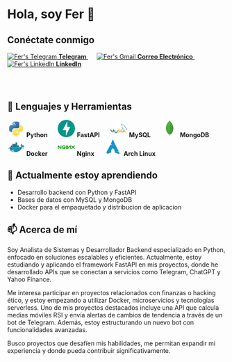 # Hola, soy Fer 👋

## Conéctate conmigo

 <a href="https://t.me/fc_33">
    <img alt="Fer's Telegram" width="22px" src="https://cdn-icons-png.flaticon.com/512/2111/2111646.png" />
    <strong>Telegram</strong>
  </a>
  &nbsp;&nbsp;&nbsp;&nbsp;
  <a href="mailto:fercassera@gmail.com">
    <img alt="Fer's Gmail" width="22px" src="https://cdn-icons-png.flaticon.com/512/281/281769.png" />
    <strong>Correo Electrónico</strong>
  </a>
  &nbsp;&nbsp;&nbsp;&nbsp;
  <a href="https://www.linkedin.com/in/fernando-cassera-5202bb191">
    <img alt="Fer's LinkedIn" width="22px" src="https://cdn-icons-png.flaticon.com/512/174/174857.png" />
    <strong>LinkedIn</strong>
  </a>
</p>

<br />

<br />

## 🚀 Lenguajes y Herramientas

<p align="left">
  <img src="https://raw.githubusercontent.com/devicons/devicon/master/icons/python/python-original.svg" alt="python" width="40" height="40" style="border-radius: 50%;"/>
  <strong>Python</strong>
  &nbsp;&nbsp;&nbsp;&nbsp;
  <img src="https://raw.githubusercontent.com/devicons/devicon/master/icons/fastapi/fastapi-original.svg" alt="fastapi" width="40" height="40" style="border-radius: 50%;"/>
  <strong>FastAPI</strong>
  &nbsp;&nbsp;&nbsp;&nbsp;
  <img src="https://raw.githubusercontent.com/devicons/devicon/master/icons/mysql/mysql-original-wordmark.svg" alt="mysql" width="40" height="40" style="border-radius: 50%;"/>
  <strong>MySQL</strong>
  &nbsp;&nbsp;&nbsp;&nbsp;
  <img src="https://raw.githubusercontent.com/devicons/devicon/master/icons/mongodb/mongodb-original.svg" alt="mongodb" width="40" height="40" style="border-radius: 50%;"/>
  <strong>MongoDB</strong>
  &nbsp;&nbsp;&nbsp;&nbsp;
   <img src="https://raw.githubusercontent.com/devicons/devicon/master/icons/docker/docker-original.svg" alt="docker" width="40" height="40" style="border-radius: 50%;"/>
  <strong>Docker</strong>
  &nbsp;&nbsp;&nbsp;&nbsp;
  <img src="https://raw.githubusercontent.com/devicons/devicon/master/icons/nginx/nginx-original.svg" alt="nginx" width="40" height="40" style="border-radius: 50%;"/>
  <strong>Nginx</strong>
  &nbsp;&nbsp;&nbsp;&nbsp;
  <img src="https://raw.githubusercontent.com/devicons/devicon/master/icons/archlinux/archlinux-original.svg" alt="archlinux" width="40" height="40" style="border-radius: 50%;"/>
  <strong>Arch Linux</strong>
</p>

## 🌱 Actualmente estoy aprendiendo

- Desarrollo backend con Python y FastAPI
- Bases de datos con MySQL y MongoDB
- Docker para el empaquetado y distribucion de aplicacion

## 📫 Acerca de mí

Soy Analista de Sistemas y Desarrollador Backend especializado en Python, enfocado en soluciones escalables y eficientes. Actualmente, estoy estudiando y aplicando el framework FastAPI en mis proyectos, donde he desarrollado APIs que se conectan a servicios como Telegram, ChatGPT y Yahoo Finance.

Me interesa participar en proyectos relacionados con finanzas o hacking ético, y estoy empezando a utilizar Docker, microservicios y tecnologías serverless. Uno de mis proyectos destacados incluye una API que calcula medias móviles RSI y envía alertas de cambios de tendencia a través de un bot de Telegram. Además, estoy estructurando un nuevo bot con funcionalidades avanzadas.

Busco proyectos que desafíen mis habilidades, me permitan expandir mi experiencia y donde pueda contribuir significativamente.
